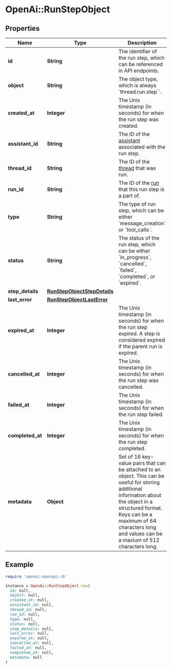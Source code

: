 # OpenAi::RunStepObject

## Properties

| Name | Type | Description | Notes |
| ---- | ---- | ----------- | ----- |
| **id** | **String** | The identifier of the run step, which can be referenced in API endpoints. |  |
| **object** | **String** | The object type, which is always &#x60;thread.run.step&#x60;&#x60;. |  |
| **created_at** | **Integer** | The Unix timestamp (in seconds) for when the run step was created. |  |
| **assistant_id** | **String** | The ID of the [assistant](/docs/api-reference/assistants) associated with the run step. |  |
| **thread_id** | **String** | The ID of the [thread](/docs/api-reference/threads) that was run. |  |
| **run_id** | **String** | The ID of the [run](/docs/api-reference/runs) that this run step is a part of. |  |
| **type** | **String** | The type of run step, which can be either &#x60;message_creation&#x60; or &#x60;tool_calls&#x60;. |  |
| **status** | **String** | The status of the run step, which can be either &#x60;in_progress&#x60;, &#x60;cancelled&#x60;, &#x60;failed&#x60;, &#x60;completed&#x60;, or &#x60;expired&#x60;. |  |
| **step_details** | [**RunStepObjectStepDetails**](RunStepObjectStepDetails.md) |  |  |
| **last_error** | [**RunStepObjectLastError**](RunStepObjectLastError.md) |  |  |
| **expired_at** | **Integer** | The Unix timestamp (in seconds) for when the run step expired. A step is considered expired if the parent run is expired. |  |
| **cancelled_at** | **Integer** | The Unix timestamp (in seconds) for when the run step was cancelled. |  |
| **failed_at** | **Integer** | The Unix timestamp (in seconds) for when the run step failed. |  |
| **completed_at** | **Integer** | The Unix timestamp (in seconds) for when the run step completed. |  |
| **metadata** | **Object** | Set of 16 key-value pairs that can be attached to an object. This can be useful for storing additional information about the object in a structured format. Keys can be a maximum of 64 characters long and values can be a maxium of 512 characters long.  |  |

## Example

```ruby
require 'openai-openapi-rb'

instance = OpenAi::RunStepObject.new(
  id: null,
  object: null,
  created_at: null,
  assistant_id: null,
  thread_id: null,
  run_id: null,
  type: null,
  status: null,
  step_details: null,
  last_error: null,
  expired_at: null,
  cancelled_at: null,
  failed_at: null,
  completed_at: null,
  metadata: null
)
```

